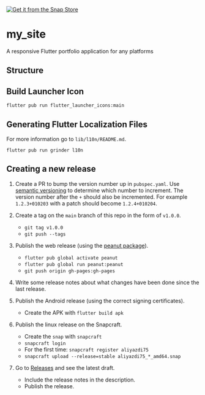 [![Get it from the Snap Store](https://snapcraft.io/static/images/badges/en/snap-store-black.svg)](https://snapcraft.io/aliyazdi75)

# my_site

A responsive Flutter portfolio application for any platforms

## Structure

## Build Launcher Icon

```
flutter pub run flutter_launcher_icons:main
```

## Generating Flutter Localization Files

For more information go to `lib/l10n/README.md`.

```
flutter pub run grinder l10n
```

## Creating a new release

1. Create a PR to bump the version number up in `pubspec.yaml`. Use
   [semantic versioning](https://semver.org/) to determine which number
   to increment. The version number after the `+` should also be
   incremented. For example `1.2.3+010203` with a patch should become
   `1.2.4+010204`.

2. Create a tag on the `main` branch of this repo in the form of
   `v1.0.0`.
	* `git tag v1.0.0`
	* `git push --tags`

3. Publish the web release (using the [peanut package](https://pub.dev/packages/peanut)).
    * `flutter pub global activate peanut`
    * `flutter pub global run peanut:peanut`
   *  `git push origin gh-pages:gh-pages`

4. Write some release notes about what changes have been done since the
   last release.

5. Publish the Android release (using the correct signing certificates).
   *  Create the APK with `flutter build apk`

6. Publish the linux release on the Snapcraft.
   *  Create the `snap` with `snapcraft`
   *  `snapcraft login`
   *  For the first time: `snapcraft register aliyazdi75`
   *  `snapcraft upload --release=stable aliyazdi75_*_amd64.snap`

7. Go to [Releases](https://github.com/aliyazdi75/aliyazdi75.github.io/releases) and see
   the latest draft.
    * Include the release notes in the description.
    * Publish the release.
